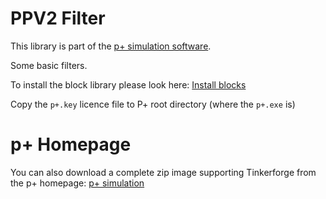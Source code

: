 # PPV2 Filter

This library is part of the [p+ simulation software](https://github.com/Mynogs/PPV2-Simulation-System).

Some basic filters.

To install the block library please look here: [Install blocks](https://github.com/Mynogs/PPV2-Simulation-System/blob/master/README.md#install-blocks)

Copy the `p+.key` licence file to P+ root directory (where the `p+.exe` is)

# p+ Homepage

You can also download a complete zip image supporting Tinkerforge from the p+ homepage: [p+ simulation](https://www.pplus-simulation.de/produkte)
